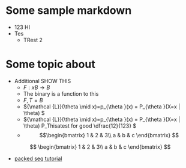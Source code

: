 # Some sample markdown
* 123 HI
* Tes
  * TRest 2

# Some topic about
* Additional SHOW THIS
  * $F: xB \rightarrow B$
  * The binary is a function to this
  * ${F,T} = B$
  * ${\mathcal {L}}(\theta \mid x)=p_{\theta }(x) = P_{\theta }(X=x | \theta) $
  * ${\mathcal {L}}(\theta \mid x)=p_{\theta }(x) = P_{\theta }(X=x | \theta) P_Thisatest for good \dfrac{12}{123} $
  * $$\begin{bmatrix} 1 & 2 & 3\\ a & b & c \end{bmatrix} $$

$$
\begin{bmatrix} 
1 & 2 & 3\\ 
a & b & c 
\end{bmatrix} 
$$

* [packed seq tutorial](https://gist.github.com/HarshTrivedi/f4e7293e941b17d19058f6fb90ab0fec)
